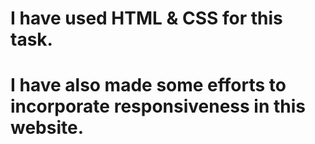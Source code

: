 # I have used HTML & CSS for this task.
# I have also made some efforts to incorporate responsiveness in this website.

